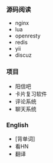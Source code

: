 ### 源码阅读

* nginx
* lua
* openresty
* redis
* yii
* discuz

### 项目

* 阳信吧
* 卡片复习软件
* 评论系统
* 聊天系统    

### English

* [背单词]
* 看HN
* 翻译